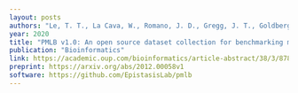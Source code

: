 ```yaml
---
layout: posts
authors: "Le, T. T., La Cava, W., Romano, J. D., Gregg, J. T., Goldberg, D. J., Chakraborty, P., Ray, N. L., Himmelstein, D., Fu, W., and Moore, J. H. "
year: 2020
title: "PMLB v1.0: An open source dataset collection for benchmarking machine learning methods"
publication: "Bioinformatics"
link: https://academic.oup.com/bioinformatics/article-abstract/38/3/878/6408434
preprint: https://arxiv.org/abs/2012.00058v1
software: https://github.com/EpistasisLab/pmlb
---
```

